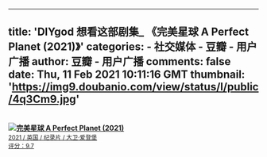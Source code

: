 
---
title: 'DIYgod 想看这部剧集_ 《完美星球 A Perfect Planet‎ (2021)》'
categories: 
    - 社交媒体
    - 豆瓣 - 用户广播
author: 豆瓣 - 用户广播
comments: false
date: Thu, 11 Feb 2021 10:11:16 GMT
thumbnail: 'https://img9.doubanio.com/view/status/l/public/4q3Cm9.jpg'
---

<div>   
<br><img src="https://img9.doubanio.com/view/status/l/public/4q3Cm9.jpg" referrerpolicy="no-referrer"><a href="https://movie.douban.com/subject/33387354/" target="_blank" rel="noopener noreferrer"><strong>完美星球 A Perfect Planet‎ (2021)</strong><br><small>2021 / 英国 / 纪录片 / 大卫·爱登堡</small><br><small>评分：9.7</small></a>  
</div>
            